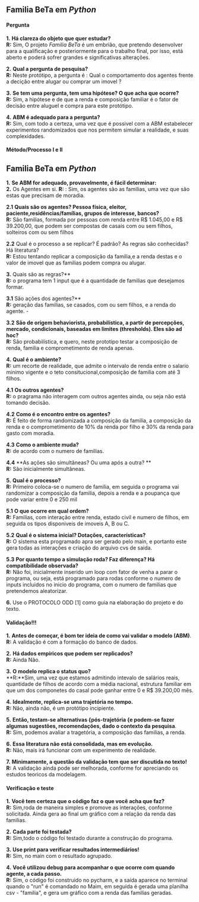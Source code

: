 ﻿## Familia BeTa em *Python*

#### **Pergunta**
**1.** **Há clareza do objeto que quer estudar?**<br/>
**R:** Sim, O projeto *Familia BeTa* é um embrião, que pretendo desenvolver para a qualificação e posteriormente para o trabalho final, 
por isso, está aberto e poderá sofrer grandes e significativas alterações. 

**2.** **Qual a pergunta de pesquisa?** <br/>
**R:** Neste protótipo, a pergunta é : Qual o comportamento dos agentes frente a decição entre alugar ou comprar um imovel ?

**3.** **Se tem uma pergunta, tem uma hipótese? O que acha que ocorre?** <br/>
**R:** Sim, a hipótese e de que a renda e composição familiar é o fator de decisão entre aluguel e compra para este protótipo. 

**4.** **ABM é adequado para a pergunta?** <br/>
**R:** Sim, com todo a certeza, uma vez que é possivel com a ABM estabelecer experimentos randomizados que nos permitem simular a 
realidade, e suas complexidades. 

#### **Método/Processo I e II**  <br/>
## Familia BeTa em *Python*
**1.** **Se ABM for adequado, provavelmente, é fácil determinar:** <br/>
**2.** Os Agentes em si.
**R:** : Sim, os agentes são as familias, uma vez que são estas que precisam de moradia. 

**2.1** **Quais são os agentes? Pessoa física, eleitor, paciente,residências/famílias, grupos de interesse, bancos?** <br/>
**R:** São familias, formada por pessoas com renda entre R$ 1.045,00 e R$ 39.200,00, que podem ser compostas de casais com ou sem filhos, solteiros com ou sem filhos

**2.2** Qual é o processo a se replicar? É padrão? As regras são conhecidas? Há literatura?<br/>
**R:** Estou tentando replicar a composição da familia,e a renda destas e o valor de imovel que as familias podem compra ou alugar. 

**3.** Quais são as regras?** <br/>
**R:** o programa tem 1 input que é a quantidade de familias que desejamos formar. 

**3.1** São ações dos agentes?** <br/>
**R:** geração das familias, se casados, com ou sem filhos, e a renda do agente. -

**3.2** **São de origem behaviorista, probabilística, a partir de percepções, mercado, condicionais, baseadas em limites (thresholds). Eles são ad hoc?**<br/>
**R:** São probabilística, e quero, neste prototipo testar a composição de renda, familia e comprometimento de renda apenas. 

**4.** **Qual é o ambiente?** <br/>
**R:** um recorte de realidade, que admite o intervalo de renda entre o salario minimo vigente e o teto consitucional,composição de familia com até 3 filhos. 

**4.1** **Os outros agentes?**<br/>
**R:** o pragrama não interagem com outros agentes ainda, ou seja não está tomando decisão.

**4.2** **Como é o encontro entre os agentes?** <br/>
**R:** É feito de forma randomizada a composição da familia, a composição da renda e o comprometimento de 10% da renda por filho e 30% da renda para gasto com moradia. 

**4.3** **Como o ambiente muda?** <br/>
**R:** de acordo com o numero de familias. 

**4.4** **As ações são simultâneas? Ou uma após a outra? ** <br/>
**R:** São inicialmente simultâneas.

**5.** **Qual é o processo?** <br/>
**R:** Primeiro coloca-se o numero de familia, em seguida o programa vai randomizar a composição da familia, depois a renda e a poupança que pode variar entre 0 e 250 mil

**5.1** **O que ocorre em qual ordem?**<br/>
**R:** Familias, com interação entre renda, estado civil e numero de filhos, em seguida os tipos disponiveis de imoveis A, B ou C. 

**5.2** **Qual é o sistema inicial? Dotações, características?** <br/>
**R:** O sistema esta programado apra ser gerado pelo main, e portanto este gera todas as interações e criação do arquivo cvs de saida. 

**5.3** **Por quanto tempo a simulação roda? Faz diferença? Há compatibilidade observada?** <br/>
**R:** Não foi, inicialmente inserido um loop com fator de venha a parar o programa, ou seja, está programado para rodas conforme o numero de inputs incluidos no inicio do programa, com o numero de 
familias que pretendemos aleatorizar. 

**6.** Use o PROTOCOLO ODD [1] como guia na elaboração do projeto e do texto.<br/>


#### **Validação!!!**

**1.** **Antes de começar, é bom ter ideia de como vai validar o modelo (ABM)**.<br/>
**R:** A validação é com a formação do banco de dados. 

**2.** **Há dados empíricos que podem ser replicados?** <br/>
**R:** Ainda Não.

**3.** **O modelo replica o status quo?** <br/>
**R:**Sim, uma vez que estamos admitindo intevalo de salários reais, quantidade de filhos de acordo com a média nacional, estrutura familiar em que um dos componetes do casal pode ganhar
entre 0 e R$ 39.200,00 mês. 

**4.** **Idealmente, replica-se uma trajetória no tempo.**<br/>
**R:** Não, ainda não, é um protótipo incipiente. 

**5.** **Então, testam-se alternativas {pós-trajetória {e podem-se fazer algumas sugestões, recomendações, dado o contexto da pesquisa**.<br/>
**R:** Sim, podemos avaliar a tragetória, a composição das familias, a renda. 

**6.** **Essa literatura não está consolidada, mas em evolução.** <br/>
**R:** Não, mais irá funcionar com um experimento de realidade. 

**7.** **Minimamente, a questão da validação tem que ser discutida no texto!**<br/>
**R:** A validação ainda pode ser melhorada, conforme for apreciando os estudos teoricos da modelagem.


#### **Verificação e teste**

**1.** **Você tem certeza que o código faz o que você acha que faz?** <br/>
**R:** Sim,roda de maneira simples e promove as interações, conforme solicitada. Ainda gera ao final um gráfico com a relação da renda das familias. 

**2.** **Cada parte foi testada?** <br/>
**R:** Sim,todo o código foi testado durante a construção do programa. 

**3.** **Use print para verificar resultados intermediários!**<br/>
**R:** Sim, no main com o resultado agrupado. 

**4.** **Você utilizou debug para acompanhar o que ocorre com quando agente, a cada passo.**<br/>
**R:** Sim, o código foi construido no pycharm, e a saída aparece no terminal quando o "run" é comandado no Maim, em seguida é gerada uma planilha csv - "familia", 
e gera um gráfico com a renda das familias geradas.